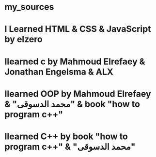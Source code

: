 # my_sources
# I Learned HTML & CSS & JavaScript by elzero
# Ilearned c by Mahmoud Elrefaey & Jonathan Engelsma & ALX
# Ilearned OOP by Mahmoud Elrefaey & "محمد الدسوقى" & book "how to program c++"
# Ilearned C++ by book "how to program c++" & "محمد الدسوقى"
